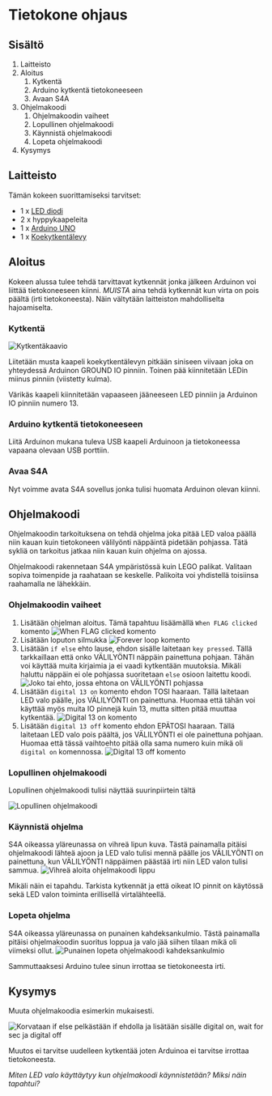 # Tietokone ohjaus

## Sisältö

1. Laitteisto
1. Aloitus
    1. Kytkentä
    1. Arduino kytkentä tietokoneeseen
    1. Avaan S4A
1. Ohjelmakoodi
    1. Ohjelmakoodin vaiheet
    1. Lopullinen ohjelmakoodi
    1. Käynnistä ohjelmakoodi
    1. Lopeta ohjelmakoodi
1. Kysymys


## Laitteisto

Tämän kokeen suorittamiseksi tarvitset:
 
* 1 x [LED diodi](https://fi.wikipedia.org/wiki/LED)
* 2 x hyppykaapeleita
* 1 x [Arduino UNO](https://www.arduino.cc/en/Guide/ArduinoUno)
* 1 x [Koekytkentälevy](https://fi.wikipedia.org/wiki/Koekytkent%C3%A4levy)

## Aloitus

Kokeen alussa tulee tehdä tarvittavat kytkennät jonka jälkeen Arduinon voi liittää tietokoneeseen kiinni. *MUISTA* aina tehdä kytkennät kun virta on pois päältä (irti tietokoneesta). Näin vältytään laitteiston mahdolliselta hajoamiselta.

### Kytkentä

![Kytkentäkaavio](https://github.com/Atihinen/a4kidsWs/raw/master/media/labs/blink/blink_wiring.jpg)

Liitetään musta kaapeli koekytkentälevyn pitkään siniseen viivaan joka on yhteydessä Arduinon GROUND IO pinniin. Toinen pää kiinnitetään LEDin miinus pinniin (viistetty kulma).

Värikäs kaapeli kiinnitetään vapaaseen jääneeseen LED pinniin ja Arduinon IO pinniin numero 13.

### Arduino kytkentä tietokoneeseen

Liitä Arduinon mukana tuleva USB kaapeli Arduinoon ja tietokoneessa vapaana olevaan USB porttiin.

### Avaa S4A

Nyt voimme avata S4A sovellus jonka tulisi huomata Arduinon olevan kiinni.

## Ohjelmakoodi

Ohjelmakoodin tarkoituksena on tehdä ohjelma joka pitää LED valoa päällä niin kauan kuin tietokoneen välilyönti näppäintä pidetään pohjassa. Tätä sykliä on tarkoitus jatkaa niin kauan kuin ohjelma on ajossa.

Ohjelmakoodi rakennetaan S4A ympäristössä kuin LEGO palikat. Valitaan sopiva toimenpide ja raahataan se keskelle. Palikoita voi yhdistellä toisiinsa raahamalla ne lähekkäin.

### Ohjelmakoodin vaiheet

1. Lisätään ohjelman aloitus. Tämä tapahtuu lisäämällä `When FLAG clicked` komento
![When FLAG clicked komento](https://github.com/Atihinen/a4kidsWs/raw/master/media/code_commands/when_flag_clicked.jpg)
1. Lisätään loputon silmukka
![Forever loop komento](https://github.com/Atihinen/a4kidsWs/raw/master/media/code_commands/forver_loop.jpg)
1. Lisätään `if else` ehto lause, ehdon sisälle laitetaan `key pressed`. Tällä tarkkaillaan että onko VÄLILYÖNTI näppäin painettuna pohjaan. Tähän voi käyttää muita kirjaimia ja ei vaadi kytkentään muutoksia. Mikäli haluttu näppäin ei ole pohjassa suoritetaan `else` osioon laitettu koodi.
![Joko tai ehto, jossa ehtona on VÄLILYÖNTI pohjassa](https://github.com/Atihinen/a4kidsWs/raw/master/media/labs/pc_control/if_key_pressed_else.jpg)
1. Lisätään `digital 13 on` komento ehdon TOSI haaraan. Tällä laitetaan LED valo päälle, jos VÄLILYÖNTI on painettuna. Huomaa että tähän voi käyttää myös muita IO pinnejä kuin 13, mutta sitten pitää muuttaa kytkentää.
![Digital 13 on komento](https://github.com/Atihinen/a4kidsWs/raw/master/media/code_commands/digital_io_on.jpg)
1. Lisätään `digital 13 off` komento ehdon EPÄTOSI haaraan. Tällä laitetaan LED valo pois päältä, jos VÄLILYÖNTI ei ole painettuna pohjaan. Huomaa että tässä vaihtoehto pitää olla sama numero kuin mikä oli `digital on` komennossa.
![Digital 13 off komento](https://github.com/Atihinen/a4kidsWs/raw/master/media/code_commands/digital_io_off.jpg)

### Lopullinen ohjelmakoodi

Lopullinen ohjelmakoodi tulisi näyttää suurinpiirtein tältä

![Lopullinen ohjelmakoodi](https://github.com/Atihinen/a4kidsWs/raw/master/media/labs/pc_control/pc_control_code.jpg)

### Käynnistä ohjelma

S4A oikeassa yläreunassa on vihreä lipun kuva. Tästä painamalla pitäisi ohjelmakoodi lähteä ajoon ja LED valo tulisi mennä päälle jos VÄLILYÖNTI on painettuna, kun VÄLILYÖNTI näppäimen päästää irti niin LED valon tulisi sammua.
![Vihreä aloita ohjelmakoodi lippu](https://github.com/Atihinen/a4kidsWs/raw/master/media/start_script.jpg) 

Mikäli näin ei tapahdu. Tarkista kytkennät ja että oikeat IO pinnit on käytössä sekä LED valon toiminta erillisellä virtalähteellä.

### Lopeta ohjelma

S4A oikeassa yläreunassa on punainen kahdeksankulmio. Tästä painamalla pitäisi ohjelmakoodin suoritus loppua ja valo jää siihen tilaan mikä oli viimeksi ollut.
![Punainen lopeta ohjelmakoodi kahdeksankulmio](https://github.com/Atihinen/a4kidsWs/raw/master/media/stop_script.jpg)

Sammuttaaksesi Arduino tulee sinun irrottaa se tietokoneesta irti.

## Kysymys

Muuta ohjelmakoodia esimerkin mukaisesti.

![Korvataan if else pelkästään if ehdolla ja lisätään sisälle digital on, wait for sec ja digital off](https://github.com/Atihinen/a4kidsWs/raw/master/media/labs/pc_control/pc_control_code_question.jpg)

Muutos ei tarvitse uudelleen kytkentää joten Arduinoa ei tarvitse irrottaa tietokoneesta.

_Miten LED valo käyttäytyy kun ohjelmakoodi käynnistetään? Miksi näin tapahtui?_